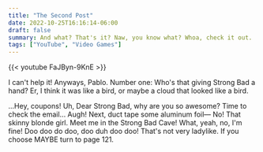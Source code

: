 ```yaml
---
title: "The Second Post"
date: 2022-10-25T16:16:14-06:00
draft: false
summary: And what? That's it? Naw, you know what? Whoa, check it out.
tags: ["YouTube", "Video Games"]
---
```


{{< youtube FaJByn-9KnE >}}

I can't help it! Anyways, Pablo. Number one: Who's that giving Strong Bad a hand? Er, I think it was like a bird, or maybe a cloud that looked like a bird.

...Hey, coupons! Uh, Dear Strong Bad, why are you so awesome? Time to check the email... Augh! Next, duct tape some aluminum foil— No! That skinny blonde girl. Meet me in the Strong Bad Cave! What, yeah, no, I'm fine! Doo doo do doo, doo duh doo doo! That's not very ladylike. If you choose MAYBE turn to page 121.